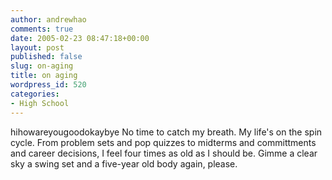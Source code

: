 ```yaml
---
author: andrewhao
comments: true
date: 2005-02-23 08:47:18+00:00
layout: post
published: false
slug: on-aging
title: on aging
wordpress_id: 520
categories:
- High School
---
```


hihowareyougoodokaybye
No time to catch my breath. My life's on the spin cycle. From problem sets and pop quizzes to midterms and committments and career decisions, I feel four times as old as I should be. Gimme a clear sky a swing set and a five-year old body again, please.
